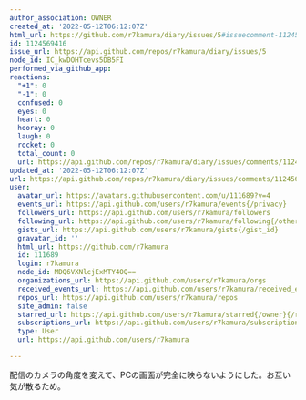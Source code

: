 ```yaml
---
author_association: OWNER
created_at: '2022-05-12T06:12:07Z'
html_url: https://github.com/r7kamura/diary/issues/5#issuecomment-1124569416
id: 1124569416
issue_url: https://api.github.com/repos/r7kamura/diary/issues/5
node_id: IC_kwDOHTcevs5DB5FI
performed_via_github_app: 
reactions:
  "+1": 0
  "-1": 0
  confused: 0
  eyes: 0
  heart: 0
  hooray: 0
  laugh: 0
  rocket: 0
  total_count: 0
  url: https://api.github.com/repos/r7kamura/diary/issues/comments/1124569416/reactions
updated_at: '2022-05-12T06:12:07Z'
url: https://api.github.com/repos/r7kamura/diary/issues/comments/1124569416
user:
  avatar_url: https://avatars.githubusercontent.com/u/111689?v=4
  events_url: https://api.github.com/users/r7kamura/events{/privacy}
  followers_url: https://api.github.com/users/r7kamura/followers
  following_url: https://api.github.com/users/r7kamura/following{/other_user}
  gists_url: https://api.github.com/users/r7kamura/gists{/gist_id}
  gravatar_id: ''
  html_url: https://github.com/r7kamura
  id: 111689
  login: r7kamura
  node_id: MDQ6VXNlcjExMTY4OQ==
  organizations_url: https://api.github.com/users/r7kamura/orgs
  received_events_url: https://api.github.com/users/r7kamura/received_events
  repos_url: https://api.github.com/users/r7kamura/repos
  site_admin: false
  starred_url: https://api.github.com/users/r7kamura/starred{/owner}{/repo}
  subscriptions_url: https://api.github.com/users/r7kamura/subscriptions
  type: User
  url: https://api.github.com/users/r7kamura

---
```

配信のカメラの角度を変えて、PCの画面が完全に映らないようにした。お互い気が散るため。